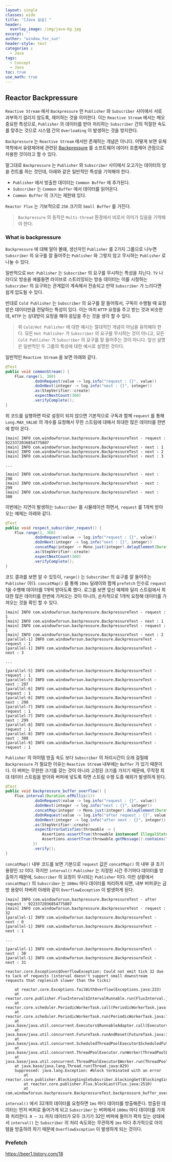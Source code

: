 ```yaml
--- 
layout: single
classes: wide
title: "[Java 실습] "
header:
  overlay_image: /img/java-bg.jpg 
excerpt: ''
author: "window_for_sun"
header-style: text
categories :
  - Java
tags:
  - Concept
  - Java
toc: true 
use_math: true
---  
```


## Reactor Backpressure
`Reactive Stream` 에서 `Backpressure` 란 `Publisher` 와 `Subscriber` 사이에서 서로 과부하기 걸리지 않도록, 
제어하는 것을 의미한다. 
이는 `Reactive Stream` 에서는 매오 중요한 특성으로, 
`Publisher` 의 데이터를 받아 처리하는 `Subscriber` 간의 적절한 속도를 맞추는 것으로 
시스템 간의 `Overloading` 이 발생하는 것을 방지한다.  

`Backpressure` 는 `Reactive Stream` 에서만 존재하는 개념은 아니다. 
어떻게 보면 유체역학에서 유량제어에 관련된 [Backpressure](https://en.wikipedia.org/wiki/Back_pressure)
를 소프트웨어 데이터 흐름제어 관점으로 차용한 것이라고 할 수 있다.  

말그대로 `Backpressure` 는 `Publisher` 와 `Subscriber` 사이에서 오고가는 데이터의 양을 컨트롤 하는 것인데, 
아래와 같은 일반적인 특성을 기억해야 한다. 

- `Publisher` 에서 방출한 데이터는 `Common Buffer` 에 추가된다. 
- `Subscriber` 는 `Common Buffer` 에서 데이터를 읽어온다. 
- `Common Buffer` 의 크기는 제한돼 있다. 

`Reactor Flux` 는 기보적으로 `256` 크기의 `Small Buffer` 를 가진다.   

> `Backpressure` 의 동작은 `Multi-thread` 환경에서 비로서 의미가 있음을 기억해야 한다. 


### What is backpressure
`Backpressure` 에 대해 알아 볼떄, 
생산자인 `Publisher` 를 2가지 그룹으로 나누면 `Subscriber` 의 요구를 잘 들어주는 `Publisher` 와 
그렇지 않고 무시하는 `Publisher` 로 나눌 수 있다.  

일반적으로 `Hot Publisher` 는 `Subscriber` 의 요구를 무시하는 특성을 지닌다. 
`TV` 나 라디오 방송을 예를들면 라이브로 스트리밍되는 방송 데이터는 
이를 시청하는 `Subscriber` 의 요구와는 관계없이 계속해서 전송되고 
만약 `Subscriber` 가 느리다면 쉽게 압도될 수 있다.  

반대로 `Cold Publisher` 는 `Subscriber` 의 요구를 잘 들어줘서, 
구독이 수행될 때 요청받은 데이터만큼 전달하는 특성이 있다. 
이는 마치 `HTTP` 요청을 주고 받는 것과 비슷한데, 
`HTTP` 는 상대방이 요청을 해야 응답을 주는 것을 생각 할 수 있다.  

> 위 `Cold/Hot Publisher` 에 대한 예시는 절대적인 개념이 아님을 유의해아 한다. 
모든 `Hot Publisher` 가 `Subscriber` 의 요구를 무시하는 것이 아니고, 
모든 `Cold Publisher` 가 `Subscriber` 의 요구를 잘 들어주는 것이 아니다. 
앞선 설명은 일반적인 두 그룹의 특성에 대한 예시로 설명한 것이다.  

일반적인 `Reactive Stream` 을 보면 아래와 같다.  

```java
@Test
public void commonStream() {
    Flux.range(1, 300)
            .doOnRequest(value -> log.info("request : {}", value))
            .doOnNext(integer -> log.info("next : {}", integer))
            .as(StepVerifier::create)
            .expectNextCount(300)
            .verifyComplete();
}
```

위 코드를 실행하면 따로 설정이 되지 않으면 기본적으로 구독과 함께 `request` 를 통해 `Long.MAX_VALUE` 
의 개수를 요청해서 무한 스트림에 대해서 최대한 많은 데이터를 한번에 받아 온다.  

```
[main] INFO com.windowforsun.bachpressure.BackpressureTest - request : 9223372036854775807
[main] INFO com.windowforsun.bachpressure.BackpressureTest - next : 1
[main] INFO com.windowforsun.bachpressure.BackpressureTest - next : 2
[main] INFO com.windowforsun.bachpressure.BackpressureTest - next : 3

...

[main] INFO com.windowforsun.bachpressure.BackpressureTest - next : 298
[main] INFO com.windowforsun.bachpressure.BackpressureTest - next : 299
[main] INFO com.windowforsun.bachpressure.BackpressureTest - next : 300
```  

이번에는 지연이 발생하는 `Subscriber` 를 시뮬레이션 하면서, 
`request` 를 1개씩 받아오는 예제는 아래와 같다.  

```java
@Test
public void respect_subscriber_request() {
    Flux.range(1, 300)
            .doOnRequest(value -> log.info("request : {}", value))
            .doOnNext(integer -> log.info("next : {}", integer))
            .concatMap(integer -> Mono.just(integer).delayElement(Duration.ofMillis(10)), 1)
            .as(StepVerifier::create)
            .expectNextCount(300)
            .verifyComplete();
}
```  

코드 결과를 보면 알 수 있듯이, `range()` 는 `Subscriber` 의 요구를 잘 들어주는 `Publisher` 이다. 
`concatMap()` 를 통해 `10ms` 딜레이와 함께 `prefetch` 인수로 `request` 1을 수행해 데이터를 1개씩 받아도록 했다. 
로그를 보면 앞선 예제와 달리 스트림에서 최대한 많은 데이터를 한번에 가져오는 것이 아니라, 
순차적으로 1개씩 요청해 데이터를 가져오는 것을 확인 할 수 있다. 

```
[main] INFO com.windowforsun.bachpressure.BackpressureTest - request : 1
[main] INFO com.windowforsun.bachpressure.BackpressureTest - next : 1
[main] INFO com.windowforsun.bachpressure.BackpressureTest - request : 1
[main] INFO com.windowforsun.bachpressure.BackpressureTest - next : 2
[parallel-1] INFO com.windowforsun.bachpressure.BackpressureTest - request : 1
[parallel-1] INFO com.windowforsun.bachpressure.BackpressureTest - next : 3

...

[parallel-5] INFO com.windowforsun.bachpressure.BackpressureTest - request : 1
[parallel-5] INFO com.windowforsun.bachpressure.BackpressureTest - next : 297
[parallel-6] INFO com.windowforsun.bachpressure.BackpressureTest - request : 1
[parallel-6] INFO com.windowforsun.bachpressure.BackpressureTest - next : 298
[parallel-7] INFO com.windowforsun.bachpressure.BackpressureTest - request : 1
[parallel-7] INFO com.windowforsun.bachpressure.BackpressureTest - next : 299
[parallel-8] INFO com.windowforsun.bachpressure.BackpressureTest - request : 1
[parallel-8] INFO com.windowforsun.bachpressure.BackpressureTest - next : 300
[parallel-9] INFO com.windowforsun.bachpressure.BackpressureTest - request : 1
```  

`Publisher` 의 아이템 방출 속도 보다 `Subscriber` 의 처리시간이 오래 걸릴떄 `Backpressure` 가 필요한 이유는 
`Reactive Stream` 내부에는 `Buffer` 가 있기 때문이다. 
이 버퍼는 무한한 크기를 갖는 것이 아니라 고정된 크기를 가지기 때문에, 
무작정 최대 데이터 스트림을 받아와 버퍼에 넣도록 하면 스트림 수행 도중 예외가 발생하게 된다.

```java
@Test
public void backpressure_buffer_overflow() {
    Flux.interval(Duration.ofMillis(1))
            .doOnRequest(value -> log.info("request : {}", value))
            .doOnNext(integer -> log.info("next : {}", integer))
            .concatMap(integer -> Mono.just(integer).delayElement(Duration.ofMillis(10)))
            .doOnRequest(value -> log.info("after request : {}", value))
            .doOnNext(integer -> log.info("after next : {}", integer))
            .as(StepVerifier::create)
            .expectErrorSatisfies(throwable -> {
                Assertions.assertTrue(throwable instanceof IllegalStateException);
                Assertions.assertTrue(throwable.getMessage().contains("Could not emit tick 32 due to lack of requests"));
            })
            .verify();
}
```  

`concatMap()` 내부 코드를 보면 기본으로 `request` 값은 `concatMap()` 의 내부 큐 초기 용량인 `32` 이다. 
하지만 `interval()` `Publisher` 는 지정된 시간 주기마다 데이터를 방출하기 때문에, 
`Subscriber` 의 요청이 무시되는 `Publisher` 이다. 
이런 상황에서 `concatMap()` 의 `Subscriber` 는 `100ms` 마다 데이터를 처리하게 되면, 
내부 버퍼큐는 금방 용량이 차버려 아래와 같이 `OverflowException` 이 발생하게 된다.  


```
[main] INFO com.windowforsun.bachpressure.BackpressureTest - after request : 9223372036854775807
[main] INFO com.windowforsun.bachpressure.BackpressureTest - request : 32
[parallel-1] INFO com.windowforsun.bachpressure.BackpressureTest - next : 0
[parallel-1] INFO com.windowforsun.bachpressure.BackpressureTest - next : 1

...

[parallel-1] INFO com.windowforsun.bachpressure.BackpressureTest - next : 30
[parallel-1] INFO com.windowforsun.bachpressure.BackpressureTest - next : 31

reactor.core.Exceptions$OverflowException: Could not emit tick 32 due to lack of requests (interval doesn't support small downstream requests that replenish slower than the ticks)

	at reactor.core.Exceptions.failWithOverflow(Exceptions.java:233)
	at reactor.core.publisher.FluxInterval$IntervalRunnable.run(FluxInterval.java:131)
	at reactor.core.scheduler.PeriodicWorkerTask.call(PeriodicWorkerTask.java:59)
	at reactor.core.scheduler.PeriodicWorkerTask.run(PeriodicWorkerTask.java:73)
	at java.base/java.util.concurrent.Executors$RunnableAdapter.call(Executors.java:515)
	at java.base/java.util.concurrent.FutureTask.runAndReset(FutureTask.java:305)
	at java.base/java.util.concurrent.ScheduledThreadPoolExecutor$ScheduledFutureTask.run(ScheduledThreadPoolExecutor.java:305)
	at java.base/java.util.concurrent.ThreadPoolExecutor.runWorker(ThreadPoolExecutor.java:1128)
	at java.base/java.util.concurrent.ThreadPoolExecutor$Worker.run(ThreadPoolExecutor.java:628)
	at java.base/java.lang.Thread.run(Thread.java:829)
	Suppressed: java.lang.Exception: #block terminated with an error
		at reactor.core.publisher.BlockingSingleSubscriber.blockingGet(BlockingSingleSubscriber.java:99)
		at reactor.core.publisher.Flux.blockLast(Flux.java:2510)
		at com.windowforsun.bachpressure.BackpressureTest.backpressure_buffer_overflow(BackpressureTest.java:127)
```  

`interval()` 에서 32개의 데이터를 요청하면 `1ms` 마다 데이터를 방출해준다. 
방출된 데이터는 먼저 버퍼로 들어가게 되고 `Subscriber` 는 버퍼에서 `100ms` 마다 데이터를 가져와 처리한다. 
`0 ~ 31` 까지 데이터가 모두 크기가 32인 버퍼에 들어가 꽉차 있는 상태에서 
`interval()` 는 `Subscriber` 의 처리 속도와는 무관하게 `1ms` 마다 추가적으로 아이템을 방출하려 하기 때문에 
`OverflowException` 이 발생하게 되는 것이다.  


### Prefetch
https://beer1.tistory.com/18
